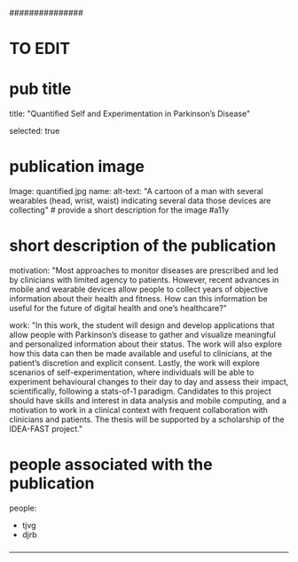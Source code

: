###############
# TO EDIT
# pub title
title: "Quantified Self and Experimentation in Parkinson’s Disease"

selected: true

# publication image
Image: quantified.jpg
name: 
 alt-text: "A cartoon of a man with several wearables (head, wrist, waist) indicating several data those devices are collecting" # provide a short description for the image #a11y


# short description of the publication
motivation: "Most approaches to monitor diseases are prescribed and led by clinicians with limited agency to patients. However, recent advances in mobile and wearable devices allow people to collect years of objective information about their health and fitness. How can this information be useful for the future of digital health and one’s healthcare?"

work: "In this work, the student will design and develop applications that allow people with Parkinson’s disease to gather and visualize meaningful and personalized information about their status. The work will also explore how this data can then be made available and useful to clinicians, at the patient’s discretion and explicit consent. Lastly, the work will explore scenarios of self-experimentation, where individuals will be able to experiment behavioural changes to their day to day and assess their impact, scientifically, following a stats-of-1 paradigm. Candidates to this project should have skills and interest in data analysis and mobile computing, and a motivation to work in a clinical context with frequent collaboration with clinicians and patients. The thesis will be supported by a scholarship of the IDEA-FAST  project."

# people associated with the publication
people:
 - tjvg
 - djrb

###
---
